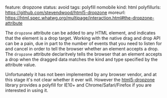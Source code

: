 feature: dropzone
status: avoid
tags: polyfill nomobile
kind: html
polyfillurls: https://github.com/stevendwood/html5-dropzone
moreurl: https://html.spec.whatwg.org/multipage/interaction.html#the-dropzone-attribute

The `dropzone` attribute can be added to any HTML element, and indicates that the element is a drop target.  Working with the native drag and drop API can be a pain, due in part to the number of events that you need to listen for and cancel in order to tell the browser whether an element accepts a drop.  The `dropzone` attribute declaritvely tells the browser that an element accepts a drop when the dragged data matches the kind and type specified by the attribute value.

Unfortunately it has not been implemented by any browser vendor, and at this stage it's not clear whether it ever will.  However the [html5-dropzone](https://github.com/stevendwood/html5-dropzone) library provides a polyfill for IE10+ and Chrome/Safari/Firefox if you are interested in using it.

